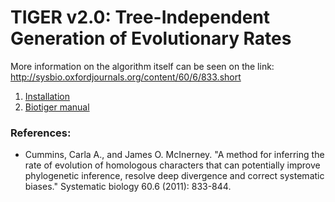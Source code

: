 # TIGER v2.0: Tree-Independent Generation of Evolutionary Rates
More information on the algorithm itself can be seen on the link: http://sysbio.oxfordjournals.org/content/60/6/833.short

1. [Installation](manuals/installation.md)
2. [Biotiger manual](manuals/readme.md)

### References:

* Cummins, Carla A., and James O. McInerney. "A method for inferring the rate of evolution of homologous characters that can potentially improve phylogenetic inference, resolve deep divergence and correct systematic biases." Systematic biology 60.6 (2011): 833-844.
